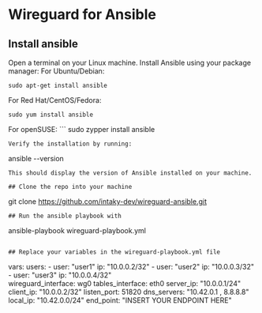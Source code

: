 # Wireguard for Ansible
## Install ansible
Open a terminal on your Linux machine.
Install Ansible using your package manager:
For Ubuntu/Debian: 
``` 
sudo apt-get install ansible 
```
For Red Hat/CentOS/Fedora: 
``` 
sudo yum install ansible 
```
For openSUSE: ``` 
sudo zypper install ansible 
```
Verify the installation by running:
``` 
ansible --version 
```
This should display the version of Ansible installed on your machine.

## Clone the repo into your machine
``` 
git clone https://github.com/intaky-dev/wireguard-ansible.git 
```
## Run the ansible playbook with
``` 
ansible-playbook wireguard-playbook.yml 
```

## Replace your variables in the wireguard-playbook.yml file 
``` 
vars: 
  users: 
    - user: "user1"
      ip: "10.0.0.2/32"
    - user: "user2"
      ip: "10.0.0.3/32"
    - user: "user3"
      ip: "10.0.0.4/32"  
  wireguard_interface: wg0
  tables_interface: eth0
  server_ip: "10.0.0.1/24"
  client_ip: "10.0.0.2/32"
  listen_port: 51820
  dns_servers: "10.42.0.1 , 8.8.8.8"
  local_ip: "10.42.0.0/24"
  end_point: "INSERT YOUR ENDPOINT HERE" 
```  